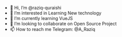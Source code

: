 - 👋 Hi, I’m @raziq-quraishi
- 👀 I’m interested in Learning New technology
- 🌱 I’m currently learning VueJS
- 💞️ I’m looking to collaborate on Open Source Project
- 📫 How to reach me Telegram: @A_Raziq

<!---
raziq-quraishi/raziq-quraishi is a ✨ special ✨ repository because its `README.md` (this file) appears on your GitHub profile.
You can click the Preview link to take a look at your changes.
--->
